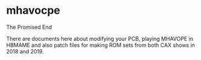 # mhavocpe
The Promised End

There are documents here about modifying your PCB, playing MHAVOPE in HBMAME and also patch files for making ROM sets from both CAX shows in 2018 and 2019.
